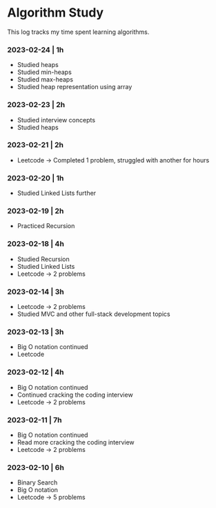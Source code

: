 # Algorithm Study

This log tracks my time spent learning algorithms. 

### 2023-02-24 | 1h
- Studied heaps
- Studied min-heaps
- Studied max-heaps
- Studied heap representation using array

### 2023-02-23 | 2h
- Studied interview concepts
- Studied heaps

### 2023-02-21 | 2h
- Leetcode -> Completed 1 problem, struggled with another for hours

### 2023-02-20 | 1h
- Studied Linked Lists further

### 2023-02-19 | 2h
- Practiced Recursion

### 2023-02-18 | 4h
- Studied Recursion
- Studied Linked Lists
- Leetcode -> 2 problems

### 2023-02-14 | 3h
- Leetcode -> 2 problems
- Studied MVC and other full-stack development topics

### 2023-02-13 | 3h
- Big O notation continued
- Leetcode

### 2023-02-12 | 4h
- Big O notation continued
- Continued cracking the coding interview
- Leetcode -> 2 problems

### 2023-02-11 | 7h
- Big O notation continued
- Read more cracking the coding interview
- Leetcode -> 2 problems

### 2023-02-10 | 6h
- Binary Search
- Big O notation
- Leetcode -> 5 problems
